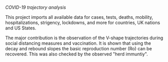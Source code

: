 *COVID-19 trajectory analysis*

This project imports all available data for cases, tests, deaths, mobility,
hospitalizations, strigency, lockdowns, and more for countries, UK nations
and US States.

The major contribution is the observation of the V-shape trajectories during
social distancing measures and vaccination. It is shown that using the decay
and rebound slopes the basic reproduction number (Ro) can be recovered. This
was also checked by the observed "herd immuntiy".
